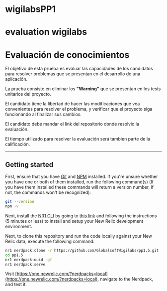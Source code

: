 
# wigilabsPP1
evaluation wigilabs
=======
# Evaluación de conocimientos
El objetivo de esta prueba es evaluar las capacidades de los candidatos para resolver problemas que se presentan en el desarrollo de una aplicación.   
   
La prueba consiste en eliminar los **"Warning"** que se presentan en los tests unitarios del proyecto.  
   
El candidato tiene la libertad de hacer las modificaciones que vea convenientes para resolver el problema, y verificar que el proyecto siga funcionando al finalizar sus cambios.   
   
El candidato debe mandar el link del repositorio donde resolvio la evaluación.   
   
El tiempo utilizado para resolver la evaluación será tambien parte de la calificación.
   
   
-----------------------------------------------------------------------------

## Getting started

First, ensure that you have [Git](https://git-scm.com/book/en/v2/Getting-Started-Installing-Git) and [NPM](https://www.npmjs.com/get-npm) installed. If you're unsure whether you have one or both of them installed, run the following command(s) (If you have them installed these commands will return a version number, if not, the commands won't be recognized):

```bash
git --version
npm -v
```

Next, install the [NR1 CLI](https://one.newrelic.com/launcher/developer-center.launcher) by going to [this link](https://one.newrelic.com/launcher/developer-center.launcher) and following the instructions (5 minutes or less) to install and setup your New Relic development environment.

Next, to clone this repository and run the code locally against your New Relic data, execute the following command:

```bash
nr1 nerdpack:clone -r https://github.com/GlobalsoftWigilabs/pp1.5.git
cd pp1.5
nr1 nerdpack:uuid -gf
nr1 nerdpack:serve
```

Visit [https://one.newrelic.com/?nerdpacks=local](https://one.newrelic.com/?nerdpacks=local), navigate to the Nerdpack, and test it.

